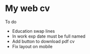 # My web cv
To do

- Education swap lines
- In work exp date must be full named
- Add button to download pdf cv
- Fix layout on mobile
